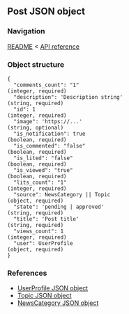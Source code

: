 ## Post JSON object

### Navigation
[README](../../README.md)
<
[API reference](../api_reference.md)

### Object structure
```
{
  "comments_count": "1"                                                         (integer, required)
  "description": 'Description string'                                           (string, required)
  "id": 1                                                                       (integer, required)
  "image": 'https://...'                                                        (string, optional)
  "is_notification": true                                                       (boolean, required)
  "is_commented": "false"                                                       (boolean, required)
  "is_lited": "false"                                                           (boolean, required)
  "is_viewed": "true"                                                           (boolean, required)
  "lits_count": "1"                                                             (integer, required)
  "source": NewsCategory || Topic                                               (object, required)
  "state": 'pending | approved'                                                 (string, required)
  "title": 'Post title'                                                         (string, required)
  "views_count": 1                                                              (integer, required)
  "user": UserProfile                                                           (object, required)
}
```

### References
- [UserProfile JSON object](./user_profile.md)
- [Topic JSON object](./topic.md)
- [NewsCategory JSON object](./news_category.md)
